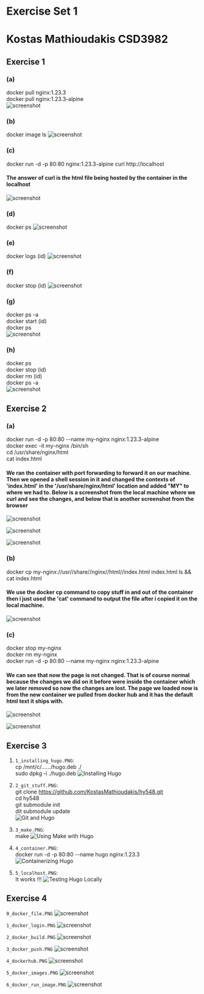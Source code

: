 # Exercise Set 1 #
# Kostas Mathioudakis CSD3982 #

## Exercise 1 ##
### (a) ### 
docker pull nginx:1.23.3  
docker pull nginx:1.23.3-alpine  
![screenshot](./1/a.PNG)

### (b) ###  
docker image ls
![screenshot](./1/b.PNG)

### (c) ### 
docker run -d -p 80:80 nginx:1.23.3-alpine
curl http://localhost
#### The answer of curl is the html file being hosted by the container in the localhost ####  
![screenshot](./1/c.PNG)

### (d) ###
docker ps
![screenshot](./1/d.PNG)

### (e) ###
docker logs (id)
![screenshot](./1/e.PNG)

### (f) ###
docker stop (id)
![screenshot](./1/f.PNG)

### (g) ###
docker ps -a  
docker start (id)  
docker ps  
![screenshot](./1/g.PNG)

### (h) ###
docker ps  
docker stop (id)  
docker rm (id)  
docker ps -a  
![screenshot](./1/h.PNG)

## Exercise 2 ##
### (a) ###  
docker run -d -p 80:80 --name my-nginx nginx:1.23.3-alpine  
docker exec -it my-nginx /bin/sh  
cd /usr/share/nginx/html  
cat index.html  
#### We ran the container with port forwarding to forward it on our machine. Then we opened a shell session in it and changed the contexts of 'index.html' in the '/usr/share/nginx/html' location and added "MY" to where we had to.  Below is a screenshot from the local machine where we curl and see the changes, and below that is another screenshot from the browser  ####
![screenshot](./2/a.PNG)


![screenshot](./2/a2.PNG)


![screenshot](./2/a3.PNG)

### (b) ###  
docker cp my-nginx://usr//share//nginx//html//index.html index.html
ls && cat index.html  
#### We use the docker cp command to copy stuff in and out of the container then i just used the 'cat' command to output the file after i copied it on the local machine. ####
![screenshot](./2/b.PNG)

### (c) ###
docker stop my-nginx  
docker rm my-nginx  
docker run -d -p 80:80 --name my-nginx nginx:1.23.3-alpine
#### We can see that now the page is not changed. That is of course normal because the changes we did on it before were inside the container which we later removed so now the changes are lost. The page we loaded now is from the new container we pulled from docker hub and it has the default html text it ships with. ####
![screenshot](./2/c1.PNG)


![screenshot](./2/c2.PNG)

## Exercise 3 ##
1. `1_installing_hugo.PNG`:   
cp /mnt/c/....../hugo.deb ./   
sudo dpkg -i ./hugo.deb 
![Installing Hugo](3/1_installing_hugo.PNG)

2. `2_git_stuff.PNG`:   
git clone https://github.com/KostasMathioudakis/hy548.git  
cd hy548  
git submodule init  
dit submodule update  
![Git and Hugo](3/2_git_stuff.PNG)

3. `3_make.PNG`:   
make
![Using Make with Hugo](3/3_make.PNG)

4. `4_container.PNG`:   
docker run -d -p 80:80 --name hugo nginx:1.23.3
![Containerizing Hugo](3/4_container.PNG)

5. `5_localhost.PNG`:   
It works !!!
![Testing Hugo Locally](3/5_localhost.PNG)

## Exercise 4 ##  
`0_docker_file.PNG`
![screenshot](./4/0_docker_file.PNG)

`1_docker_login.PNG`
![screenshot](./4/1_docker_login.PNG)

`2_docker_build.PNG`
![screenshot](./4/2_docker_build.PNG)

`3_docker_push.PNG`
![screenshot](./4/3_docker_push.PNG)

`4_dockerhub.PNG`
![screenshot](./4/4_dockerhub.PNG)

`5_docker_images.PNG`
![screenshot](./4/5_docker_images.PNG)

`6_docker_run_image.PNG`
![screenshot](./4/6_docker_run_image.PNG)
